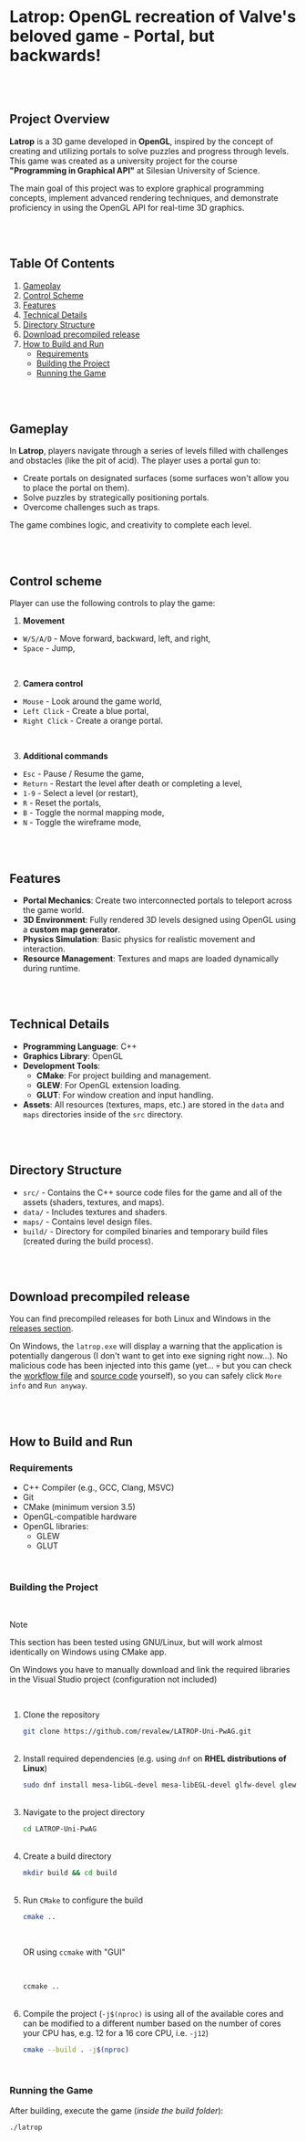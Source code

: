 # **Latrop: OpenGL recreation of Valve's beloved game - Portal, but backwards!**

</br>
</br>

## **Project Overview**

**Latrop** is a 3D game developed in **OpenGL**, inspired by the concept of creating and utilizing portals to solve puzzles and progress through levels. This game was created as a university project for the course **"Programming in Graphical API"** at Silesian University of Science.

The main goal of this project was to explore graphical programming concepts, implement advanced rendering techniques, and demonstrate proficiency in using the OpenGL API for real-time 3D graphics.

</br>
</br>

## Table Of Contents

1. [Gameplay](#gameplay)
2. [Control Scheme](#control-scheme)
3. [Features](#features)
4. [Technical Details](#technical-details)
5. [Directory Structure](#directory-structure)
6. [Download precompiled release](#download-precompiled-release)
7. [How to Build and Run](#how-to-build-and-run)
   - [Requirements](#requirements)
   - [Building the Project](#building-the-project)
   - [Running the Game](#running-the-game)

</br>
</br>

## **Gameplay**

In **Latrop**, players navigate through a series of levels filled with challenges and obstacles (like the pit of acid). The player uses a portal gun to:

- Create portals on designated surfaces (some surfaces won't allow you to place the portal on them).
- Solve puzzles by strategically positioning portals.
- Overcome challenges such as traps.

The game combines logic, and creativity to complete each level.

</br>
</br>

## **Control scheme**

Player can use the following controls to play the game:

1. **Movement**

- `W/S/A/D` - Move forward, backward, left, and right,
- `Space` - Jump,

</br>

2. **Camera control**

- `Mouse` - Look around the game world,
- `Left Click` - Create a blue portal,
- `Right Click` - Create a orange portal.

</br>

3. **Additional commands**

- `Esc` - Pause / Resume the game,
- `Return` - Restart the level after death or completing a level,
- `1-9` - Select a level (or restart),
- `R` - Reset the portals,
- `B` - Toggle the normal mapping mode,
- `N` - Toggle the wireframe mode,

</br>
</br>

## **Features**

- **Portal Mechanics**: Create two interconnected portals to teleport across the game world.
- **3D Environment**: Fully rendered 3D levels designed using OpenGL using a **custom map generator**.
- **Physics Simulation**: Basic physics for realistic movement and interaction.
- **Resource Management**: Textures and maps are loaded dynamically during runtime.

</br>
</br>

## **Technical Details**

- **Programming Language**: C++
- **Graphics Library**: OpenGL
- **Development Tools**:
  - **CMake**: For project building and management.
  - **GLEW**: For OpenGL extension loading.
  - **GLUT**: For window creation and input handling.
- **Assets**: All resources (textures, maps, etc.) are stored in the `data` and `maps` directories inside of the `src` directory.

</br>
</br>

## **Directory Structure**

- `src/` - Contains the C++ source code files for the game and all of the assets (shaders, textures, and maps).
- `data/` - Includes textures and shaders.
- `maps/` - Contains level design files.
- `build/` - Directory for compiled binaries and temporary build files (created during the build process).

</br>
</br>

## **Download precompiled release**

You can find precompiled releases for both Linux and Windows in the [releases section](https://github.com/revalew/LATROP-Uni-PwAG/releases).

On Windows, the `latrop.exe` will display a warning that the application is potentially dangerous (I don't want to get into exe signing right now...). No malicious code has been injected into this game (yet... :skull: but you can check the [workflow file](./.github/workflows/create_release.yml) and [source code](./src/) yourself), so you can safely click `More info` and `Run anyway`.

</br>
</br>

## **How to Build and Run**

### **Requirements**

- C++ Compiler (e.g., GCC, Clang, MSVC)
- Git
- CMake (minimum version 3.5)
- OpenGL-compatible hardware
- OpenGL libraries:
  - GLEW
  - GLUT

</br>

### **Building the Project**

</br>

> [!NOTE]
>
> This section has been tested using GNU/Linux, but will work almost identically on Windows using CMake app.
>
> On Windows you have to manually download and link the required libraries in the Visual Studio project (configuration not included)

</br>

<ol>
<li> Clone the repository

</br>

```bash
git clone https://github.com/revalew/LATROP-Uni-PwAG.git
```

</br>
</li>
<li> Install required dependencies (e.g. using <code>dnf</code> on <b>RHEL distributions of Linux</b>)

</br>

```bash
sudo dnf install mesa-libGL-devel mesa-libEGL-devel glfw-devel glew-devel glm-devel renderdoc
```

</br>
</li>
<li> Navigate to the project directory

</br>

```bash
cd LATROP-Uni-PwAG
```

</br>
</li>
<li> Create a build directory

</br>

```bash
mkdir build && cd build
```

</br>
</li>
<li> Run <code>CMake</code> to configure the build

</br>

```bash
cmake ..
```

</br>

OR using `ccmake` with "GUI"

</br>

```bash
ccmake ..
```

</br>
</li>
<li> Compile the project (<code>-j$(nproc)</code> is using all of the available cores and can be modified to a different number based on the number of cores your CPU has, e.g. 12 for a 16 core CPU, i.e. <code>-j12</code>)

</br>

```bash
cmake --build . -j$(nproc)
```

</li>
</ol>

</br>

### **Running the Game**

After building, execute the game (_inside the build folder_):

```bash
./latrop
```
